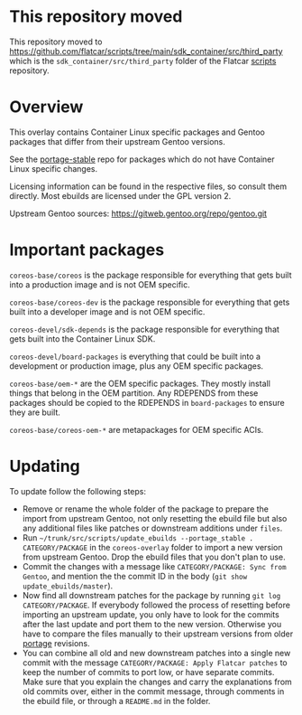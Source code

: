 # This repository moved

This repository moved to https://github.com/flatcar/scripts/tree/main/sdk_container/src/third_party which is the `sdk_container/src/third_party` folder of the Flatcar [scripts](https://github.com/flatcar/scripts) repository.

# Overview

This overlay contains Container Linux specific packages and Gentoo packages
that differ from their upstream Gentoo versions.

See the [portage-stable](https://github.com/coreos/portage-stable) repo
for packages which do not have Container Linux specific changes.

Licensing information can be found in the respective files, so consult
them directly. Most ebuilds are licensed under the GPL version 2.

Upstream Gentoo sources: https://gitweb.gentoo.org/repo/gentoo.git

# Important packages

`coreos-base/coreos` is the package responsible for everything that gets
built into a production image and is not OEM specific.

`coreos-base/coreos-dev` is the package responsible for everything that
gets built into a developer image and is not OEM specific.

`coreos-devel/sdk-depends` is the package responsible for everything that
gets built into the Container Linux SDK.

`coreos-devel/board-packages` is everything that could be built into a
development or production image, plus any OEM specific packages.

`coreos-base/oem-*` are the OEM specific packages. They mostly install things
that belong in the OEM partition. Any RDEPENDS from these packages should
be copied to the RDEPENDS in `board-packages` to ensure they are built.

`coreos-base/coreos-oem-*` are metapackages for OEM specific ACIs. 

# Updating

To update follow the following steps:

* Remove or rename the whole folder of the package to prepare the import from
  upstream Gentoo, not only resetting the ebuild file but also any additional
  files like patches or downstream additions under `files`.
* Run `~/trunk/src/scripts/update_ebuilds --portage_stable . CATEGORY/PACKAGE`
  in the `coreos-overlay` folder to import a new version from upstream Gentoo.
  Drop the ebuild files that you don't plan to use.
* Commit the changes with a message like `CATEGORY/PACKAGE: Sync from Gentoo`,
  and mention the the commit ID in the body (`git show update_ebuilds/master`).
* Now find all downstream patches for the package by running
  `git log CATEGORY/PACKAGE`. If everybody followed the process of resetting
  before importing an upstream update, you only have to look for the commits
  after the last update and port them to the new version. Otherwise you have
  to compare the files manually to their upstream versions from older
  [portage](https://github.com/gentoo/portage/) revisions.
* You can combine all old and new downstream patches into a single new commit
  with the message `CATEGORY/PACKAGE: Apply Flatcar patches` to keep the number of
  commits to port low, or have separate commits. Make sure that you explain
  the changes and carry the explanations from old commits over, either in the
  commit message, through comments in the ebuild file, or through a `README.md`
  in the folder.
